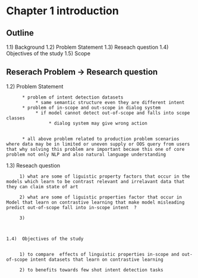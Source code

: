 # Chapter 1 introduction 

 Outline 
---
 
 1.1)  Background 
 1.2)  Problem Statement 
 1.3)  Reseach question 
 1.4)  Objectives of the study 
 1.5)  Scope


   
 Reserach Problem -> Research question 
---

   1.2) Problem Statement 
         
          * problem of intent detection datasets 
               * same semantic structure even they are different intent  
          * problem of in-scope and out-scope in dialog system 
               * if model cannot detect out-of-scope and falls into scope classes 
                    * dialog system may give wrong action    


          * all above problem related to production problem scenarios where data may be in limited or uneven supply or OOS query from users that why solving this problem are important becaue this one of core problem not only NLP and also natural language understanding  
  
   1.3) Reseach question 
         
         1) what are some of liguistic property factors that occur in the models which learn to be contrast relevant and irrelavant data that they can claim state of art  

         2) what are some of liguistic properties factor that occur in Model that learn on contrastive learning that make model misleading predict out-of-scope fall into in-scope intent  ? 

         3)  


              
    1.4)  Objectives of the study 
       
        
         1) to compare  effects of linguistic properties in-scope and out-of-scope intent datasets that learn on contrastive learning 

         2) to benefits towards few shot intent detection tasks

